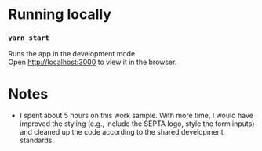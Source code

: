 # Running locally

### `yarn start`

Runs the app in the development mode.\
Open [http://localhost:3000](http://localhost:3000) to view it in the browser.

# Notes

- I spent about 5 hours on this work sample. With more time, I would have improved the styling (e.g., include the SEPTA logo, style the form inputs) and cleaned up the code according to the shared development standards.
